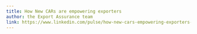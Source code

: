 ```yaml
---
title: How New CARs are empowering exporters
author: the Export Assurance team
link: https://www.linkedin.com/pulse/how-new-cars-empowering-exporters-/
---
```

